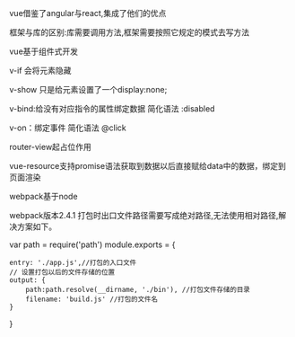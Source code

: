 
vue借鉴了angular与react,集成了他们的优点

框架与库的区别:库需要调用方法,框架需要按照它规定的模式去写方法

vue基于组件式开发

v-if 会将元素隐藏

v-show 只是给元素设置了一个display:none;

v-bind:给没有对应指令的属性绑定数据  简化语法 :disabled

v-on：绑定事件 简化语法 @click

router-view起占位作用

vue-resource支持promise语法获取到数据以后直接赋给data中的数据，绑定到页面渲染

webpack基于node

webpack版本2.4.1 打包时出口文件路径需要写成绝对路径,无法使用相对路径,解决方案如下。

var path = require('path')
module.exports = {
    
    entry: './app.js',//打包的入口文件
    // 设置打包以后的文件存储的位置
    output: {
        path:path.resolve(__dirname, './bin'), //打包文件存储的目录
        filename: 'build.js' //打包的文件名
    }
}
